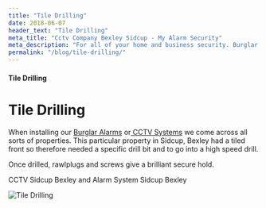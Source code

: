 ```yaml
---
title: "Tile Drilling"
date: 2018-06-07
header_text: "Tile Drilling"
meta_title: "Cctv Company Bexley Sidcup - My Alarm Security"
meta_description: "For all of your home and business security. Burglar Alarm Servicing, Burglar Alarm Installation, Alarm Battery and CCTV Sidcup. Call 020 8302 4065 or email us."
permalink: "/blog/tile-drilling/"
---
```


#### Tile Drilling

# Tile Drilling

When installing our [Burglar Alarms](/categories/burglar-alarms/) or[ CCTV Systems](/categories/cctv/) we come across all sorts of properties. This particular property in Sidcup, Bexley had a tiled front so therefore needed a specific drill bit and to go into a high speed drill.

Once drilled, rawlplugs and screws give a brilliant secure hold.

CCTV Sidcup Bexley and Alarm System Sidcup Bexley

![Tile Drilling](https://res.cloudinary.com/kbs/image/upload/gu7vbqulngp8urrnu9zm.jpg)